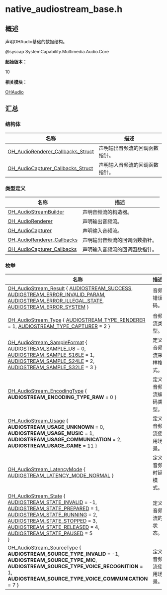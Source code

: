 # native_audiostream_base.h


## 概述

声明OHAudio基础的数据结构。

\@syscap SystemCapability.Multimedia.Audio.Core

**起始版本：**

10

**相关模块：**

[OHAudio](_o_h_audio.md)


## 汇总


### 结构体

| 名称 | 描述 | 
| -------- | -------- |
| [OH_AudioRenderer_Callbacks_Struct](_o_h___audio_renderer___callbacks___struct.md) | 声明输出音频流的回调函数指针。 | 
| [OH_AudioCapturer_Callbacks_Struct](_o_h___audio_capturer___callbacks___struct.md) | 声明输入音频流的回调函数指针。 | 


### 类型定义

| 名称 | 描述 | 
| -------- | -------- |
| [OH_AudioStreamBuilder](_o_h_audio.md#oh_audiostreambuilder) | 声明音频流的构造器。 | 
| [OH_AudioRenderer](_o_h_audio.md#oh_audiorenderer) | 声明输出音频流。 | 
| [OH_AudioCapturer](_o_h_audio.md#oh_audiocapturer) | 声明输入音频流。 | 
| [OH_AudioRenderer_Callbacks](_o_h_audio.md#oh_audiorenderer_callbacks) | 声明输出音频流的回调函数指针。 | 
| [OH_AudioCapturer_Callbacks](_o_h_audio.md#oh_audiocapturer_callbacks) | 声明输入音频流的回调函数指针。 | 


### 枚举

| 名称 | 描述 | 
| -------- | -------- |
| [OH_AudioStream_Result](_o_h_audio.md#oh_audiostream_result) { [AUDIOSTREAM_SUCCESS](_o_h_audio.md), [AUDIOSTREAM_ERROR_INVALID_PARAM](_o_h_audio.md), [AUDIOSTREAM_ERROR_ILLEGAL_STATE](_o_h_audio.md), [AUDIOSTREAM_ERROR_SYSTEM](_o_h_audio.md) } | 音频错误码。 | 
| [OH_AudioStream_Type](_o_h_audio.md#oh_audiostream_type) { [AUDIOSTREAM_TYPE_RENDERER](_o_h_audio.md) = 1, [AUDIOSTREAM_TYPE_CAPTURER](_o_h_audio.md) = 2 } | 音频流类型。 | 
| [OH_AudioStream_SampleFormat](_o_h_audio.md#oh_audiostream_sampleformat) { [AUDIOSTREAM_SAMPLE_U8](_o_h_audio.md) = 0, [AUDIOSTREAM_SAMPLE_S16LE](_o_h_audio.md) = 1, [AUDIOSTREAM_SAMPLE_S24LE](_o_h_audio.md) = 2, [AUDIOSTREAM_SAMPLE_S32LE](_o_h_audio.md) = 3 } | 定义音频流采样格式。 | 
| [OH_AudioStream_EncodingType](_o_h_audio.md#oh_audiostream_encodingtype) { **AUDIOSTREAM_ENCODING_TYPE_RAW** = 0 } | 定义音频流编码类型。 | 
| [OH_AudioStream_Usage](_o_h_audio.md#oh_audiostream_usage) { **AUDIOSTREAM_USAGE_UNKNOWN** = 0, **AUDIOSTREAM_USAGE_MUSIC** = 1, **AUDIOSTREAM_USAGE_COMMUNICATION** = 2, **AUDIOSTREAM_USAGE_GAME** = 11 } | 定义音频流使用场景。 | 
| [OH_AudioStream_LatencyMode](_o_h_audio.md#oh_audiostream_latencymode) { [AUDIOSTREAM_LATENCY_MODE_NORMAL](_o_h_audio.md) } | 定义音频时延模式。 | 
| [OH_AudioStream_State](_o_h_audio.md#oh_audiostream_state) {<br/>[AUDIOSTREAM_STATE_INVALID](_o_h_audio.md) = -1, [AUDIOSTREAM_STATE_PREPARED](_o_h_audio.md) = 1, [AUDIOSTREAM_STATE_RUNNING](_o_h_audio.md) = 2, [AUDIOSTREAM_STATE_STOPPED](_o_h_audio.md) = 3,<br/>[AUDIOSTREAM_STATE_RELEASED](_o_h_audio.md) = 4, [AUDIOSTREAM_STATE_PAUSED](_o_h_audio.md) = 5<br/>} | 定义音频流的状态。 | 
| [OH_AudioStream_SourceType](_o_h_audio.md#oh_audiostream_sourcetype) { **AUDIOSTREAM_SOURCE_TYPE_INVALID** = -1, **AUDIOSTREAM_SOURCE_TYPE_MIC**, **AUDIOSTREAM_SOURCE_TYPE_VOICE_RECOGNITION** = 1, **AUDIOSTREAM_SOURCE_TYPE_VOICE_COMMUNICATION** = 7 } | 定义音频流使用场景。 | 
